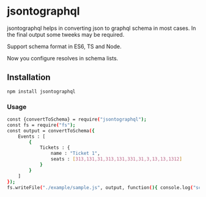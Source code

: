 # jsontographql

jsontographql helps in converting json to graphql schema in most cases. In the final output some tweeks may be required.

Support schema format in ES6, TS and Node.

Now you configure resolves in schema lists.

## Installation 

`npm install jsontographql`

### Usage

```sh
const {convertToSchema} = require("jsontographql");
const fs = require("fs");
const output = convertToSchema({
    Events : [
        {
            Tickets : {
                name : "Ticket 1",
                seats : [313,131,31,313,131,331,31,3,13,13,1312]
            }
        }
    ]
});
fs.writeFile("./example/sample.js", output, function(){ console.log("schema file created.") });```
